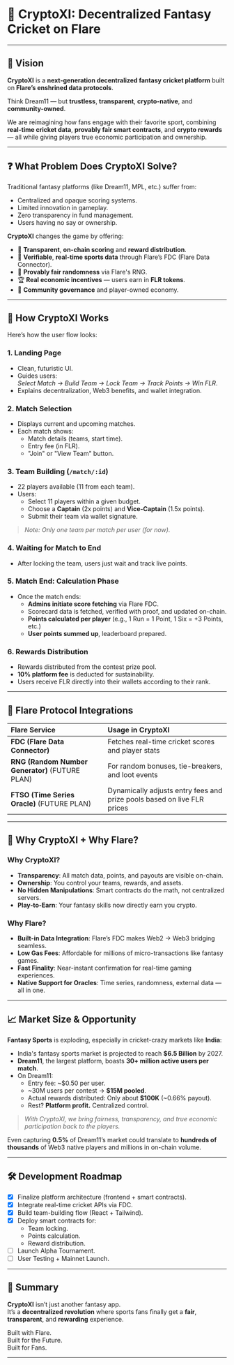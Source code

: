 # 🏏 CryptoXI: Decentralized Fantasy Cricket on Flare

---

## 🎯 Vision

**CryptoXI** is a **next-generation decentralized fantasy cricket platform** built on **Flare’s enshrined data protocols**.

Think Dream11 — but **trustless**, **transparent**, **crypto-native**, and **community-owned**.

We are reimagining how fans engage with their favorite sport, combining **real-time cricket data**, **provably fair smart contracts**, and **crypto rewards** — all while giving players true economic participation and ownership.

---

## ❓ What Problem Does CryptoXI Solve?

Traditional fantasy platforms (like Dream11, MPL, etc.) suffer from:

- Centralized and opaque scoring systems.
- Limited innovation in gameplay.
- Zero transparency in fund management.
- Users having no say or ownership.

**CryptoXI** changes the game by offering:

- 📜 **Transparent**, **on-chain scoring** and **reward distribution**.
- 🔗 **Verifiable**, **real-time sports data** through Flare’s FDC (Flare Data Connector).
- 🎲 **Provably fair randomness** via Flare's RNG.
- 🏆 **Real economic incentives** — users earn in **FLR tokens**.
- 👥 **Community governance** and player-owned economy.

---

## 🚀 How CryptoXI Works

Here’s how the user flow looks:

### 1. Landing Page
- Clean, futuristic UI.
- Guides users:  
  _Select Match → Build Team → Lock Team → Track Points → Win FLR_.
- Explains decentralization, Web3 benefits, and wallet integration.

### 2. Match Selection
- Displays current and upcoming matches.
- Each match shows:
  - Match details (teams, start time).
  - Entry fee (in FLR).
  - "Join" or "View Team" button.

### 3. Team Building (`/match/:id`)
- 22 players available (11 from each team).
- Users:
  - Select 11 players within a given budget.
  - Choose a **Captain** (2x points) and **Vice-Captain** (1.5x points).
  - Submit their team via wallet signature.

> _Note: Only one team per match per user (for now)._

### 4. Waiting for Match to End
- After locking the team, users just wait and track live points.

### 5. Match End: Calculation Phase
- Once the match ends:
  - **Admins initiate score fetching** via Flare FDC.
  - Scorecard data is fetched, verified with proof, and updated on-chain.
  - **Points calculated per player** (e.g., 1 Run = 1 Point, 1 Six = +3 Points, etc.)
  - **User points summed up**, leaderboard prepared.

### 6. Rewards Distribution
- Rewards distributed from the contest prize pool.
- **10% platform fee** is deducted for sustainability.
- Users receive FLR directly into their wallets according to their rank.

---

## 🔗 Flare Protocol Integrations

| Flare Service | Usage in CryptoXI |
| :--- | :--- |
| **FDC (Flare Data Connector)** | Fetches real-time cricket scores and player stats |
| **RNG (Random Number Generator)** (FUTURE PLAN)  | For random bonuses, tie-breakers, and loot events |
| **FTSO (Time Series Oracle)** (FUTURE PLAN) | Dynamically adjusts entry fees and prize pools based on live FLR prices |

---

## 🧠 Why CryptoXI + Why Flare?

### Why CryptoXI?
- **Transparency**: All match data, points, and payouts are visible on-chain.
- **Ownership**: You control your teams, rewards, and assets.
- **No Hidden Manipulations**: Smart contracts do the math, not centralized servers.
- **Play-to-Earn**: Your fantasy skills now directly earn you crypto.

### Why Flare?
- **Built-in Data Integration**: Flare’s FDC makes Web2 → Web3 bridging seamless.
- **Low Gas Fees**: Affordable for millions of micro-transactions like fantasy games.
- **Fast Finality**: Near-instant confirmation for real-time gaming experiences.
- **Native Support for Oracles**: Time series, randomness, external data — all in one.

---

## 📈 Market Size & Opportunity

**Fantasy Sports** is exploding, especially in cricket-crazy markets like **India**:

- India's fantasy sports market is projected to reach **$6.5 Billion** by 2027.
- **Dream11**, the largest platform, boasts **30+ million active users per match**.
- On Dream11:
  - Entry fee: ~$0.50 per user.
  - ~30M users per contest → **$15M pooled**.
  - Actual rewards distributed: Only about **$100K** (~0.66% payout).
  - Rest? **Platform profit.** Centralized control.

> _With CryptoXI, we bring fairness, transparency, and true economic participation back to the players._

Even capturing **0.5%** of Dream11’s market could translate to **hundreds of thousands** of Web3 native players and millions in on-chain volume.

---

## 🛠️ Development Roadmap

- [x] Finalize platform architecture (frontend + smart contracts).
- [x] Integrate real-time cricket APIs via FDC.
- [x] Build team-building flow (React + Tailwind).
- [X] Deploy smart contracts for:
  - Team locking.
  - Points calculation.
  - Reward distribution.
- [ ] Launch Alpha Tournament.
- [ ] User Testing + Mainnet Launch.

---

## 📜 Summary

**CryptoXI** isn’t just another fantasy app.  
It’s a **decentralized revolution** where sports fans finally get a **fair**, **transparent**, and **rewarding** experience.

Built with Flare.  
Built for the Future.  
Built for Fans.

---
